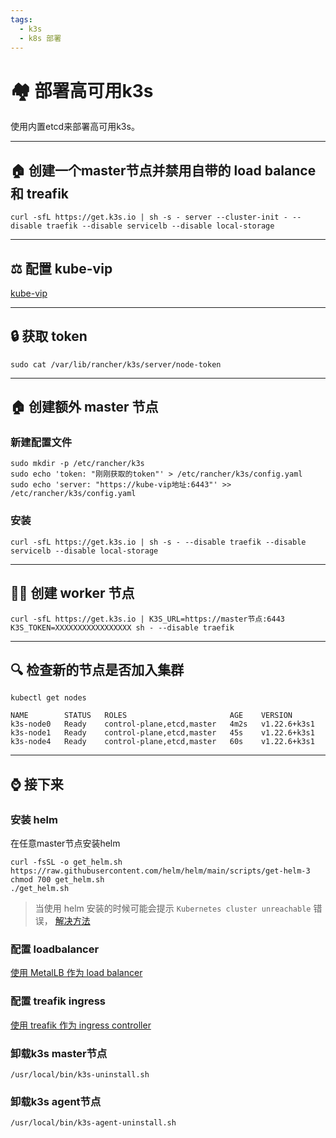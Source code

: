 ```yaml
---
tags:
  - k3s
  - k8s 部署
---
```



# 🏘 部署高可用k3s

使用内置etcd来部署高可用k3s。

---

## 🏠 创建一个master节点并禁用自带的 load balance 和 treafik
``` shell
curl -sfL https://get.k3s.io | sh -s - server --cluster-init - --disable traefik --disable servicelb --disable local-storage
```

---

## ⚖️ 配置 kube-vip
[kube-vip](/container/集群部署/kube-vip)

---

## 🔒 获取 token
``` shell
sudo cat /var/lib/rancher/k3s/server/node-token
```

---

## 🏠 创建额外 master 节点

### 新建配置文件
``` shell
sudo mkdir -p /etc/rancher/k3s
sudo echo 'token: "刚刚获取的token"' > /etc/rancher/k3s/config.yaml
sudo echo 'server: "https://kube-vip地址:6443"' >> /etc/rancher/k3s/config.yaml
```

### 安装
``` shell
curl -sfL https://get.k3s.io | sh -s - --disable traefik --disable servicelb --disable local-storage
```

---

## 👷‍♀️ 创建 worker 节点
``` shell
curl -sfL https://get.k3s.io | K3S_URL=https://master节点:6443 K3S_TOKEN=XXXXXXXXXXXXXXXXX sh - --disable traefik
```

---

## 🔍 检查新的节点是否加入集群
``` shell
kubectl get nodes

NAME        STATUS   ROLES                       AGE    VERSION
k3s-node0   Ready    control-plane,etcd,master   4m2s   v1.22.6+k3s1
k3s-node1   Ready    control-plane,etcd,master   45s    v1.22.6+k3s1
k3s-node4   Ready    control-plane,etcd,master   60s    v1.22.6+k3s1
```

---

## ⌚️ 接下来

### 安装 helm
在任意master节点安装helm
``` shell
curl -fsSL -o get_helm.sh https://raw.githubusercontent.com/helm/helm/main/scripts/get-helm-3
chmod 700 get_helm.sh
./get_helm.sh
```

> 当使用 helm 安装的时候可能会提示 ```Kubernetes cluster unreachable``` 错误， [解决方法](/container/集群部署/常见问题)

### 配置 loadbalancer

[使用 MetalLB 作为 load balancer](/container/集群部署/loadbalance/metalLB)

### 配置 treafik ingress

[使用 treafik 作为 ingress controller](/container/集群部署/ingress/traefik)


### 卸载k3s master节点
``` shell
/usr/local/bin/k3s-uninstall.sh
```

### 卸载k3s agent节点
```
/usr/local/bin/k3s-agent-uninstall.sh
```

